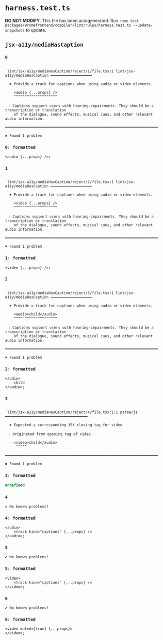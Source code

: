 # `harness.test.ts`

**DO NOT MODIFY**. This file has been autogenerated. Run `rome test packages/@romefrontend/compiler/lint/rules/harness.test.ts --update-snapshots` to update.

## `jsx-a11y/mediaHasCaption`

### `0`

```

 lint/jsx-a11y/mediaHasCaption/reject/1/file.tsx:1 lint/jsx-a11y/mediaHasCaption ━━━━━━━━━━━━━━━━━━━

  ✖ Provide a track for captions when using audio or video elements.

    <audio {...props} />
    ^^^^^^^^^^^^^^^^^^^^

  ℹ Captions support users with hearing-impairments. They should be a transcription or translation
    of the dialogue, sound effects, musical cues, and other relevant audio information.

━━━━━━━━━━━━━━━━━━━━━━━━━━━━━━━━━━━━━━━━━━━━━━━━━━━━━━━━━━━━━━━━━━━━━━━━━━━━━━━━━━━━━━━━━━━━━━━━━━━━

✖ Found 1 problem

```

### `0: formatted`

```
<audio {...props} />;

```

### `1`

```

 lint/jsx-a11y/mediaHasCaption/reject/2/file.tsx:1 lint/jsx-a11y/mediaHasCaption ━━━━━━━━━━━━━━━━━━━

  ✖ Provide a track for captions when using audio or video elements.

    <video {...props} />
    ^^^^^^^^^^^^^^^^^^^^

  ℹ Captions support users with hearing-impairments. They should be a transcription or translation
    of the dialogue, sound effects, musical cues, and other relevant audio information.

━━━━━━━━━━━━━━━━━━━━━━━━━━━━━━━━━━━━━━━━━━━━━━━━━━━━━━━━━━━━━━━━━━━━━━━━━━━━━━━━━━━━━━━━━━━━━━━━━━━━

✖ Found 1 problem

```

### `1: formatted`

```
<video {...props} />;

```

### `2`

```

 lint/jsx-a11y/mediaHasCaption/reject/3/file.tsx:1 lint/jsx-a11y/mediaHasCaption ━━━━━━━━━━━━━━━━━━━

  ✖ Provide a track for captions when using audio or video elements.

    <audio>child</audio>
    ^^^^^^^^^^^^^^^^^^^^

  ℹ Captions support users with hearing-impairments. They should be a transcription or translation
    of the dialogue, sound effects, musical cues, and other relevant audio information.

━━━━━━━━━━━━━━━━━━━━━━━━━━━━━━━━━━━━━━━━━━━━━━━━━━━━━━━━━━━━━━━━━━━━━━━━━━━━━━━━━━━━━━━━━━━━━━━━━━━━

✖ Found 1 problem

```

### `2: formatted`

```
<audio>
	child
</audio>;

```

### `3`

```

 lint/jsx-a11y/mediaHasCaption/reject/4/file.tsx:1:1 parse/js ━━━━━━━━━━━━━━━━━━━━━━━━━━━━━━━━━━━━━━

  ✖ Expected a corresponding JSX closing tag for video

  ℹ Originated from opening tag of video

    <video>child</audio>
     ^^^^^

━━━━━━━━━━━━━━━━━━━━━━━━━━━━━━━━━━━━━━━━━━━━━━━━━━━━━━━━━━━━━━━━━━━━━━━━━━━━━━━━━━━━━━━━━━━━━━━━━━━━

✖ Found 1 problem

```

### `3: formatted`

```javascript
undefined
```

### `4`

```
✔ No known problems!

```

### `4: formatted`

```
<audio>
	<track kind="captions" {...props} />
</audio>;

```

### `5`

```
✔ No known problems!

```

### `5: formatted`

```
<video>
	<track kind="captions" {...props} />
</video>;

```

### `6`

```
✔ No known problems!

```

### `6: formatted`

```
<video muted={true} {...props}>
</video>;

```
